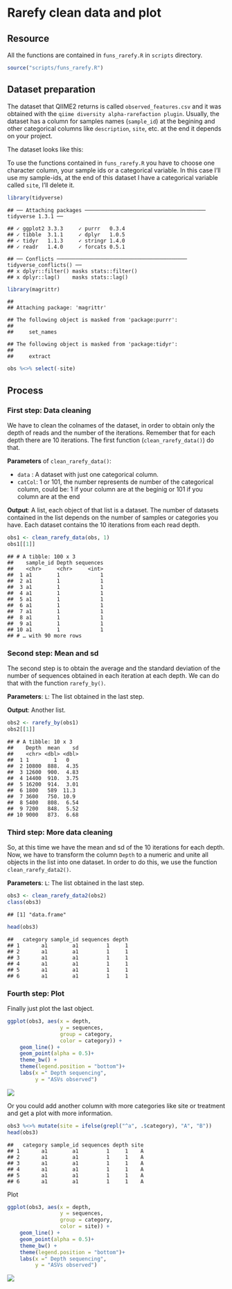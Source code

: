 Rarefy clean data and plot
================

## Resource

All the functions are contained in `funs_rarefy.R` in `scripts`
directory.

``` r
source("scripts/funs_rarefy.R")
```

## Dataset preparation

The dataset that QIIME2 returns is called `observed_features.csv` and it
was obtained with the `qiime diversity alpha-rarefaction plugin`.
Usually, the dataset has a column for samples names (`sample_id`) at the
begining and other categorical columns like `description`, `site`, etc.
at the end it depends on your project.

The dataset looks like this:

To use the functions contained in `funs_rarefy.R` you have to choose one
character column, your sample ids or a categorical variable. In this
case I’ll use my sample-ids, at the end of this dataset I have a categorical
variable called `site`, I’ll delete it.

``` r
library(tidyverse)
```

    ## ── Attaching packages ─────────────────────────────────────── tidyverse 1.3.1 ──

    ## ✓ ggplot2 3.3.3     ✓ purrr   0.3.4
    ## ✓ tibble  3.1.1     ✓ dplyr   1.0.5
    ## ✓ tidyr   1.1.3     ✓ stringr 1.4.0
    ## ✓ readr   1.4.0     ✓ forcats 0.5.1

    ## ── Conflicts ────────────────────────────────────────── tidyverse_conflicts() ──
    ## x dplyr::filter() masks stats::filter()
    ## x dplyr::lag()    masks stats::lag()

``` r
library(magrittr)
```

    ## 
    ## Attaching package: 'magrittr'

    ## The following object is masked from 'package:purrr':
    ## 
    ##     set_names

    ## The following object is masked from 'package:tidyr':
    ## 
    ##     extract

``` r
obs %<>% select(-site)
```

## Process

### First step: Data cleaning

We have to clean the colnames of the dataset, in order to obtain only
the depth of reads and the number of the iterations. Remember that for
each depth there are 10 iterations. The first function
(`clean_rarefy_data()`) do that.

**Parameters** of `clean_rarefy_data()`: 
- `data` : A dataset with just
one categorical column. 
- `catCol`: 1 or 101, the number represents de
number of the categorical column, could be: 1 if your column are at
the beginig or 101 if you column are at the end

**Output**: A list, each object of that list is a dataset. The number of
datasets contained in the list depends on the number of samples or
categories you have. Each dataset contains the 10 iterations from each
read depth.

``` r
obs1 <- clean_rarefy_data(obs, 1)
obs1[[1]]
```

    ## # A tibble: 100 x 3
    ##    sample_id Depth sequences
    ##    <chr>     <chr>     <int>
    ##  1 a1        1             1
    ##  2 a1        1             1
    ##  3 a1        1             1
    ##  4 a1        1             1
    ##  5 a1        1             1
    ##  6 a1        1             1
    ##  7 a1        1             1
    ##  8 a1        1             1
    ##  9 a1        1             1
    ## 10 a1        1             1
    ## # … with 90 more rows

### Second step: Mean and sd

The second step is to obtain the average and the standard deviation of
the number of sequences obtained in each iteration at each depth. We can
do that with the function `rarefy_by()`.

**Parameters**: `L`: The list obtained in the last step.

**Output**: Another list.

``` r
obs2 <- rarefy_by(obs1)
obs2[[1]]
```

    ## # A tibble: 10 x 3
    ##    Depth  mean    sd
    ##    <chr> <dbl> <dbl>
    ##  1 1        1   0   
    ##  2 10800  888.  4.35
    ##  3 12600  900.  4.83
    ##  4 14400  910.  3.75
    ##  5 16200  914.  3.01
    ##  6 1800   589  11.3 
    ##  7 3600   750. 10.9 
    ##  8 5400   808.  6.54
    ##  9 7200   848.  5.52
    ## 10 9000   873.  6.68

### Third step: More data cleaning

So, at this time we have the mean and sd of the 10 iterations for each
depth. Now, we have to transform the column `Depth` to a numeric and
unite all objects in the list into one dataset. In order to do this, we
use the function `clean_rarefy_data2()`.

**Parameters**: `L`: The list obtained in the last step.

``` r
obs3 <- clean_rarefy_data2(obs2)
class(obs3)
```

    ## [1] "data.frame"

``` r
head(obs3)
```

    ##   category sample_id sequences depth
    ## 1       a1        a1         1     1
    ## 2       a1        a1         1     1
    ## 3       a1        a1         1     1
    ## 4       a1        a1         1     1
    ## 5       a1        a1         1     1
    ## 6       a1        a1         1     1

### Fourth step: Plot

Finally just plot the last object.

``` r
ggplot(obs3, aes(x = depth, 
                 y = sequences,
                 group = category,
                 color = category)) +
    geom_line() +
    geom_point(alpha = 0.5)+
    theme_bw() +
    theme(legend.position = "bottom")+
    labs(x =" Depth sequencing", 
         y = "ASVs observed") 
```

![](rarefy_example_files/figure-gfm/unnamed-chunk-7-1.png)<!-- -->

Or you could add another column with more categories like site or
treatment and get a plot with more information.

``` r
obs3 %<>% mutate(site = ifelse(grepl("^a", .$category), "A", "B"))
head(obs3)
```

    ##   category sample_id sequences depth site
    ## 1       a1        a1         1     1    A
    ## 2       a1        a1         1     1    A
    ## 3       a1        a1         1     1    A
    ## 4       a1        a1         1     1    A
    ## 5       a1        a1         1     1    A
    ## 6       a1        a1         1     1    A

Plot

``` r
ggplot(obs3, aes(x = depth, 
                 y = sequences,
                 group = category,
                 color = site)) +
    geom_line() +
    geom_point(alpha = 0.5)+
    theme_bw() +
    theme(legend.position = "bottom")+
    labs(x =" Depth sequencing", 
         y = "ASVs observed") 
```

![](rarefy_example_files/figure-gfm/unnamed-chunk-9-1.png)<!-- -->
